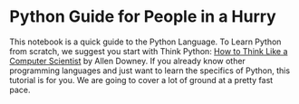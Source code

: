 # Python Guide for People in a Hurry

This notebook is a quick guide to the Python Language. To Learn Python from scratch, we suggest you start with Think Python: [How to Think Like a Computer Scientist](http://greenteapress.com/thinkpython2/thinkpython2.pdf) by Allen Downey. If you already know other programming languages and just want to learn the specifics of Python, this tutorial is for you. We are going to cover a lot of ground at a pretty fast pace.


